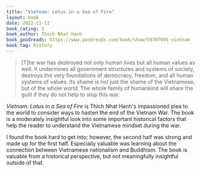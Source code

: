 ```yaml
---
title: "Vietnam: Lotus in a Sea of Fire"
layout: book
date: 2022-11-12
book_rating: 3
book_author: Thich Nhat Hanh
book_goodreads: https://www.goodreads.com/book/show/59707945-vietnam
book_tag: history
---
```


> [T]he war has destroyed not only human lives but all human values as well. It undermines all government structures and systems of society, destroys the very foundations of democracy, freedom, and all human systems of values. Its shame is not just the shame of the Vietnamese, but of the whole world. The whole family of humankind will share the guilt if they do not help to stop this war.

_Vietnam: Lotus in a Sea of Fire_ is Thich Nhat Hanh's impassioned plea to the world to consider ways to hasten the end of the Vietnam War. The book is a moderately insightful look into some important historical factors that help the reader to understand the Vietnamese mindset during the war.

I found the book hard to get into; however, the second half was strong and made up for the first half. Especially valuable was learning about the connection between Vietnamese nationalism and Buddhism. The book is valuable from a historical perspective, but not meaningfully insightful outside of that.